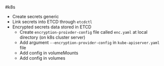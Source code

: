 #k8s 

- Create secrets generic
- Link secrets into ETCD through `etcdctl`
- Encrypted secrets data stored in ETCD
	- Create `encryption-proivder-config` file called `enc.yaml` at local directory (on k8s cluster server)
	- Add argument `--encryption-provider-config`  in `kube-apiserver.yaml` file
	- Add config in volumeMounts
	- Add config in volumes